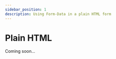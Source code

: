 ```yaml
---
sidebar_position: 1
description: Using Form-Data in a plain HTML form 
---
```


# Plain HTML

Coming soon...
